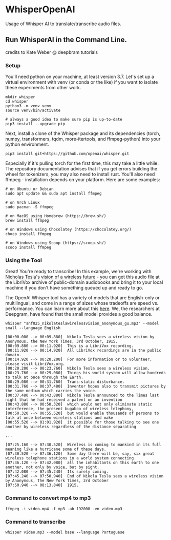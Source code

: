 # WhisperOpenAI
Usage of Whisper AI to translate/transcribe audio files.

<h2> Run WhisperAI in the Command Line. </h2>
credits to Kate Weber @ deepbram tutorials


<h3> Setup </h3>

You'll need python on your machine, at least version 3.7. Let's set up a virtual environment with venv (or conda or the like) if you want to isolate these experiments from other work.

```
mkdir whisper
cd whisper
python3 -m venv venv
source venv/bin/activate

# always a good idea to make sure pip is up-to-date
pip3 install --upgrade pip

```

Next, install a clone of the Whisper package and its dependencies (torch, numpy, transformers, tqdm, more-itertools, and ffmpeg-python) into your python environment.

```
pip3 install git+https://github.com/openai/whisper.git 
```

Especially if it's pulling torch for the first time, this may take a little while. The repository documentation advises that if you get errors building the wheel for tokenizers, you may also need to install rust. You'll also need ffmpeg - installation depends on your platform. Here are some examples:

```
# on Ubuntu or Debian
sudo apt update && sudo apt install ffmpeg

# on Arch Linux
sudo pacman -S ffmpeg

# on MacOS using Homebrew (https://brew.sh/)
brew install ffmpeg

# on Windows using Chocolatey (https://chocolatey.org/)
choco install ffmpeg

# on Windows using Scoop (https://scoop.sh/)
scoop install ffmpeg
``` 

<h3> Using the Tool </h3>

Great! You're ready to transcribe! In this example, we're working with [Nicholas Tesla's vision of a wireless future](https://ia800604.us.archive.org/1/items/nonfiction025_librivox/snf025_nikolateslawirelessvision_anonymous_gu.mp3) - you can get this audio file at the LibriVox archive of public-domain audiobooks and bring it to your local machine if you don't have something queued up and ready to go.

The OpenAI Whisper tool has a variety of models that are English-only or multilingual, and come in a range of sizes whose tradeoffs are speed vs. performance. You can learn more about this [here](https://github.com/openai/whisper#available-models-and-languages). We, the researchers at Deepgram, have found that the small model provides a good balance.

``` 
whisper "snf025_nikolateslawirelessvision_anonymous_gu.mp3" --model small --language English
```

```
[00:00.000 --> 00:09.880]  Nikola Tesla sees a wireless vision by Anonymous, the New York Times, 3rd October, 1915.
[00:09.880 --> 00:11.920]  This is a LibriVox recording.
[00:11.920 --> 00:14.920]  All LibriVox recordings are in the public domain.
[00:14.920 --> 00:20.200]  For more information or to volunteer, please visit LibriVox.org.
[00:20.200 --> 00:23.760]  Nikola Tesla sees a wireless vision.
[00:23.760 --> 00:29.080]  Things his world system will allow hundreds to talk at once through the Earth.
[00:29.080 --> 00:31.760]  Trans-static disturbance.
[00:31.760 --> 00:37.480]  Inventor hopes also to transmit pictures by the same medium which carries the voice.
[00:37.480 --> 00:43.880]  Nikola Tesla announced to the Times last night that he had received a patent on an invention
[00:43.880 --> 00:50.320]  which would not only eliminate static interference, the present bugaboo of wireless telephony,
[00:50.320 --> 00:55.520]  but would enable thousands of persons to talk at once between wireless stations and make
[00:55.520 --> 01:01.920]  it possible for those talking to see one another by wireless regardless of the distance separating

...

[07:25.160 --> 07:30.520]  Wireless is coming to mankind in its full meaning like a hurricane some of these days.
[07:30.520 --> 07:36.120]  Some day there will be, say, six great wireless telephone stations in a world system connecting
[07:36.120 --> 07:42.080]  all the inhabitants on this earth to one another, not only by voice, but by sight.
[07:42.080 --> 07:45.240]  Its surely coming.
[07:45.240 --> 07:50.940]  End of Nikola Tesla sees a wireless vision by Anonymous, The New York Times, 3rd October
[07:50.940 --> 08:13.840]  1915.
```


<h3> Command to convert mp4 to mp3 </h3>

```
ffmpeg -i video.mp4 -f mp3 -ab 192000 -vn video.mp3
```

<h3> Command to transcribe</h3>

```
whisper video.mp3 --model base --language Portuguese
```
